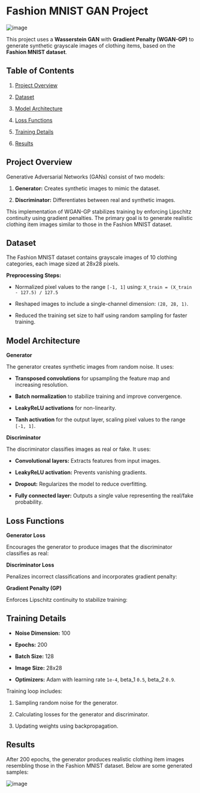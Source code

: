 # Fashion MNIST GAN Project


![image](https://github.com/user-attachments/assets/e4f245d9-2768-4b37-818b-fa96d894772b)


This project uses a **Wasserstein GAN** with **Gradient Penalty (WGAN-GP)** to generate synthetic grayscale images of clothing items, based on the **Fashion MNIST dataset**.





## Table of Contents

1. [Project Overview](https://github.com/elnemr19/4-Shapes-DCGAN/tree/main?tab=readme-ov-file#project-overview)

2. [Dataset](https://github.com/elnemr19/4-Shapes-DCGAN/tree/main?tab=readme-ov-file#dataset)

3. [Model Architecture](https://github.com/elnemr19/4-Shapes-DCGAN/tree/main?tab=readme-ov-file#model-architecture)

4. [Loss Functions](https://github.com/elnemr19/4-Shapes-DCGAN/tree/main?tab=readme-ov-file#loss-functions)

5. [Training Details](https://github.com/elnemr19/4-Shapes-DCGAN/tree/main?tab=readme-ov-file#training-details)

6. [Results](https://github.com/elnemr19/4-Shapes-DCGAN/tree/main?tab=readme-ov-file#results)




## Project Overview

Generative Adversarial Networks (GANs) consist of two models:

1. **Generator:** Creates synthetic images to mimic the dataset.

2. **Discriminator:** Differentiates between real and synthetic images.

This implementation of WGAN-GP stabilizes training by enforcing Lipschitz continuity using gradient penalties. The primary goal is to generate realistic clothing item images similar to those in the Fashion MNIST dataset.




## Dataset

The Fashion MNIST dataset contains grayscale images of 10 clothing categories, each image sized at 28x28 pixels.

**Preprocessing Steps:**

* Normalized pixel values to the range `[-1, 1]` using: `X_train = (X_train - 127.5) / 127.5`


* Reshaped images to include a single-channel dimension: `(28, 28, 1)`.

* Reduced the training set size to half using random sampling for faster training.




## Model Architecture


**Generator**

The generator creates synthetic images from random noise. It uses:

* **Transposed convolutions** for upsampling the feature map and increasing resolution.

* **Batch normalization** to stabilize training and improve convergence.

* **LeakyReLU activations** for non-linearity.

* **Tanh activation** for the output layer, scaling pixel values to the range ` [-1, 1] `.

**Discriminator**

The discriminator classifies images as real or fake. It uses:

* **Convolutional layers:** Extracts features from input images.

* **LeakyReLU activation:** Prevents vanishing gradients.

* **Dropout:** Regularizes the model to reduce overfitting.

* **Fully connected layer:** Outputs a single value representing the real/fake probability.



## Loss Functions



**Generator Loss**

Encourages the generator to produce images that the discriminator classifies as real:


**Discriminator Loss**

Penalizes incorrect classifications and incorporates gradient penalty:


**Gradient Penalty (GP)**

Enforces Lipschitz continuity to stabilize training:



## Training Details


* **Noise Dimension:** 100

* **Epochs:** 200

* **Batch Size:** 128

* **Image Size:** 28x28

* **Optimizers:** Adam with learning rate `1e-4`, beta_1 `0.5`, beta_2 `0.9`.



Training loop includes:

1. Sampling random noise for the generator.

2. Calculating losses for the generator and discriminator.

3. Updating weights using backpropagation.

## Results

After 200 epochs, the generator produces realistic clothing item images resembling those in the Fashion MNIST dataset. Below are some generated samples:

![image](https://github.com/user-attachments/assets/f5d26dd3-eaac-4a7c-b0e3-314f4b0aebe4)










